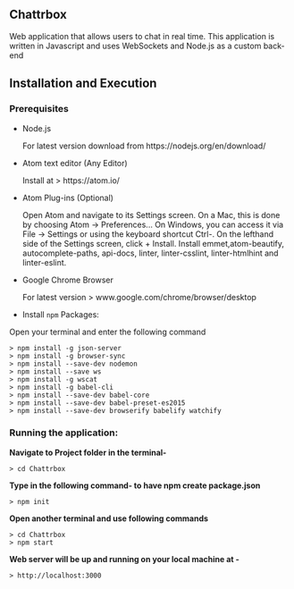 ## Chattrbox

<p> Web application that allows users to chat in real time.
This application is written in Javascript and uses WebSockets and Node.js as a custom back-end </p>

## Installation and Execution
### Prerequisites

* Node.js
    <p> For latest version download from https://nodejs.org/en/download/ </p>

* Atom text editor (Any Editor)
    <p> Install at > https://atom.io/ </p>

* Atom Plug-ins (Optional)
   <p> Open Atom and navigate to its Settings screen. On a Mac, this is done by choosing Atom → Preferences... On Windows, you can access it via File → Settings or using the keyboard shortcut Ctrl-. On the lefthand side of the Settings   screen, click + Install. Install emmet,atom-beautify, autocomplete-paths, api-docs, linter, linter-csslint, linter-htmlhint and linter-eslint. </p>

* Google Chrome Browser
    <p> For latest version > www.google.com/chrome/browser/desktop </p>

* Install `npm` Packages:
<p> Open your terminal and enter the following command </p>

    > npm install -g json-server
    > npm install -g browser-sync
    > npm install --save-dev nodemon
    > npm install --save ws
    > npm install -g wscat
    > npm install -g babel-cli
    > npm install --save-dev babel-core
    > npm install --save-dev babel-preset-es2015
    > npm install --save-dev browserify babelify watchify

### Running the application:
**Navigate to Project folder in the terminal-**

	> cd Chattrbox
**Type in the following command- to have npm create package.json**

	> npm init
**Open another terminal and use following commands**

	> cd Chattrbox
	> npm start

**Web server will be up and running on your local machine at -**

	> http://localhost:3000
